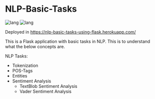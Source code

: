 # NLP-Basic-Tasks
![lang](https://img.shields.io/badge/python-v3.7-blue)
![lang](https://img.shields.io/badge/Tech-Flask%2C%20Textblob%2C%20Spacy%2C%20Vader-green)

Deployed in https://nlp-basic-tasks-using-flask.herokuapp.com/

This is a Flask application with basic tasks in NLP. This is to understand what the below concepts are.

NLP Tasks:
* Tokenization
* POS-Tags
* Entities
* Sentiment Analysis
  * TextBlob Sentiment Analysis
  * Vader Sentiment Analysis
